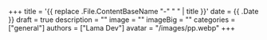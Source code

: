 +++
title = '{{ replace .File.ContentBaseName "-" " " | title }}'
date = {{ .Date }}
draft = true
description = ""
image = ""
imageBig = ""
categories = ["general"]
authors = ["Lama Dev"]
avatar = "/images/pp.webp"
+++
